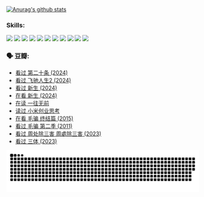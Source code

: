 
[![Anurag's github stats](https://github-readme-stats.vercel.app/api?username=w940853815)](https://github.com/anuraghazra/github-readme-stats)

### Skills:

<code><img height="32" src="https://cdn.jsdelivr.net/npm/simple-icons@v5/icons/python.svg"></code>
<code><img height="32" src="https://cdn.jsdelivr.net/npm/simple-icons@v5/icons/javascript.svg"></code>
<code><img height="32" src="https://cdn.jsdelivr.net/npm/simple-icons@v5/icons/django.svg"></code>
<code><img height="32" src="https://cdn.jsdelivr.net/npm/simple-icons@v5/icons/flask.svg"></code>
<code><img height="32" src="https://cdn.jsdelivr.net/npm/simple-icons@v5/icons/vuetify.svg"></code>
<code><img height="32" src="https://cdn.jsdelivr.net/npm/simple-icons@v5/icons/git.svg"></code>
<code><img height="32" src="https://cdn.jsdelivr.net/npm/simple-icons@v5/icons/docker.svg"></code>
<code><img height="32" src="https://cdn.jsdelivr.net/npm/simple-icons@v5/icons/postgresql.svg"></code>
<code><img height="32" src="https://cdn.jsdelivr.net/npm/simple-icons@v5/icons/elasticsearch.svg"></code>
<code><img height="32" src="https://cdn.jsdelivr.net/npm/simple-icons@v5/icons/macos.svg"></code>
<code><img height="32" src="https://cdn.jsdelivr.net/npm/simple-icons@v5/icons/linux.svg"></code>

### 🗣 豆瓣:

<!-- DOUBAN-ACTIVITIES:START -->
- [看过 第二十条‎ (2024)](https://www.douban.com/people/136069238/status/4618624208/?_i=16660993)
- [看过 飞驰人生2‎ (2024)](https://www.douban.com/people/136069238/status/4616048805/?_i=16660993)
- [看过 新生‎ (2024)](https://www.douban.com/people/136069238/status/4612373431/?_i=16660993)
- [在看 新生‎ (2024)](https://www.douban.com/people/136069238/status/4607441062/?_i=16660993)
- [在读 一往无前](https://www.douban.com/people/136069238/status/4590507310/?_i=16660993)
- [读过 小米创业思考](https://www.douban.com/people/136069238/status/4590506983/?_i=16660993)
- [在看 毛骗 终结篇‎ (2015)](https://www.douban.com/people/136069238/status/4581971924/?_i=16660993)
- [看过 毛骗 第二季‎ (2011)](https://www.douban.com/people/136069238/status/4581971810/?_i=16660993)
- [看过 周处除三害 周處除三害‎ (2023)](https://www.douban.com/people/136069238/status/4575646701/?_i=16660993)
- [看过 三体‎ (2023)](https://www.douban.com/people/136069238/status/4574263039/?_i=16660993)
<!-- DOUBAN-ACTIVITIES:END -->


![Snake animation](https://raw.githubusercontent.com/w940853815/w940853815/output/github-contribution-grid-snake.svg)

<!--
**w940853815/w940853815** is a ✨ _special_ ✨ repository because its `README.md` (this file) appears on your GitHub profile.

Here are some ideas to get you started:

- 🔭 I’m currently working on ...
- 🌱 I’m currently learning ...
- 👯 I’m looking to collaborate on ...
- 🤔 I’m looking for help with ...
- 💬 Ask me about ...
- 📫 How to reach me: ...
- 😄 Pronouns: ...
- ⚡ Fun fact: ...
-->
